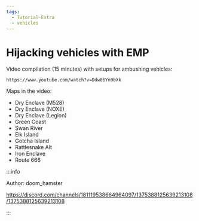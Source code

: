 ```yaml
---
tags:
  - Tutorial-Extra
  - vehicles
---
```

# Hijacking vehicles with EMP 

Video compilation (15 minutes) with setups for ambushing vehicles:
```
https://www.youtube.com/watch?v=Ddw86Yn9bXk
```

Maps in the video:
- Dry Enclave (M528)
- Dry Enclave (NOXE)
- Dry Enclave (Legion)
- Green Coast
- Swan River
- Elk Island
- Gotcha Island
- Rattlesnake Alt
- Iron Enclave
- Route 666 

:::info

Author: doom_hamster

https://discord.com/channels/181119538664964097/1375388125639213108/1375388125639213108

:::
